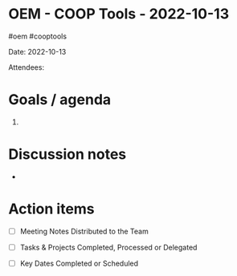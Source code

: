 # OEM - COOP Tools - 2022-10-13
#oem #cooptools 

Date: 2022-10-13

Attendees:



# Goals / agenda 
1. 

# Discussion notes
- 

# Action items
- [ ] Meeting Notes Distributed to the Team
- [ ] Tasks & Projects Completed, Processed or Delegated
- [ ] Key Dates Completed or Scheduled

